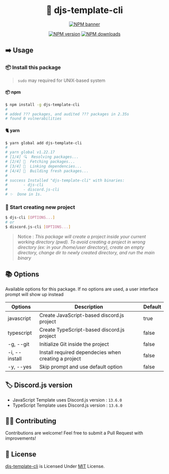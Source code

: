 <div align="center">

# 🤖 djs-template-cli

[![NPM banner](https://nodei.co/npm/djs-template-cli.png?downloads=true&stars=true)](https://npmjs.com/package/djs-template-cli)

[![NPM version](https://img.shields.io/npm/v/djs-template-cli?maxAge=3600)](https://npmjs.com/package/djs-template-cli) [![NPM downloads](https://img.shields.io/npm/dt/djs-template-cli?maxAge=3600)](https://npmjs.com/package/djs-template-cli)

</div>

## ➡️ Usage

### 📦 Install this package

> `sudo` may required for UNIX-based system

#### 📦 npm

```bash
$ npm install -g djs-template-cli
#
# added ??? packages, and audited ??? packages in 2.35s
# found 0 vulnerabilities
```

#### 🐈 yarn

```bash
$ yarn global add djs-template-cli
#
# yarn global v1.22.17
# [1/4] 🔍  Resolving packages...
# [2/4] 🚚  Fetching packages...
# [3/4] 🔗  Linking dependencies...
# [4/4] 🔨  Building fresh packages...
#
# success Installed "djs-template-cli" with binaries:
#       - djs-cli
#       - discord.js-cli
# ✨  Done in 1s.
```

### 🏃 Start creating new project

```sh
$ djs-cli [OPTIONS...]
# or
$ discord.js-cli [OPTIONS...]
```

> Notice : _This package will create a project inside your current working directory (pwd). To avoid creating a project in wrong directory (ex: in your /home/user directory), create an empty directory, change dir to newly created directory, and run the main binary_

## 📚 Options

Available options for this package. If no options are used, a user interface prompt will show up instead

| Options       | Description                                          | Default |
| ------------- | ---------------------------------------------------- | ------- |
| javascript    | Create JavaScript-based discord.js project           | true    |
| typescript    | Create TypeScript-based discord.js project           | false   |
| -g, --git     | Initialize Git inside the project                    | false   |
| -i, --install | Install required dependecies when creating a project | false   |
| -y, --yes     | Skip prompt and use default option                   | false   |

## 🏷️ Discord.js version

- JavaScript Template uses Discord.js version : `13.6.0`
- TypeScript Template uses Discord.js version : `13.6.0`

## 👨‍💻 Contributing

Contributions are welcome! Feel free to submit a Pull Request with improvements!

## 🧾 License

[djs-template-cli](https://npmjs.com/package/djs-template-cli) is Licensed Under [MIT](./LICENSE) License.
